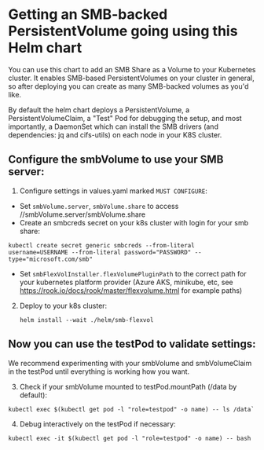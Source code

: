 # Getting an SMB-backed PersistentVolume going using this Helm chart

You can use this chart to add an SMB Share as a Volume
to your Kubernetes cluster. It enables SMB-based PersistentVolumes
on your cluster in general, so after deploying you can create as
many SMB-backed volumes as you'd like.

By default the helm chart deploys a PersistentVolume, a PersistentVolumeClaim,
a "Test" Pod for debugging the setup, and most importantly, a DaemonSet
which can install the SMB drivers (and dependencies: jq and cifs-utils)
on each node in your K8S cluster.

## Configure the smbVolume to use your SMB server:

1. Configure settings in values.yaml marked `MUST CONFIGURE`:
  - Set `smbVolume.server`, `smbVolume.share` to access //smbVolume.server/smbVolume.share
  - Create an smbcreds secret on your k8s cluster with login for your smb share:
   ```
   kubectl create secret generic smbcreds --from-literal username=USERNAME --from-literal password="PASSWORD" --type="microsoft.com/smb"
   ```
  - Set `smbFlexVolInstaller.flexVolumePluginPath` to the correct path
    for your kubernetes platform provider (Azure AKS, minikube, etc, 
    see https://rook.io/docs/rook/master/flexvolume.html for example paths)

2. Deploy to your k8s cluster: 
   ```
   helm install --wait ./helm/smb-flexvol
   ```

## Now you can use the testPod to validate settings:

We recommend experimenting with your smbVolume and smbVolumeClaim in the testPod
until everything is working how you want.

3. Check if your smbVolume mounted to testPod.mountPath (/data by default):
  ```
  kubectl exec $(kubectl get pod -l "role=testpod" -o name) -- ls /data`
  ```

4. Debug interactively on the testPod if necessary:
  ```
  kubectl exec -it $(kubectl get pod -l "role=testpod" -o name) -- bash
  ```